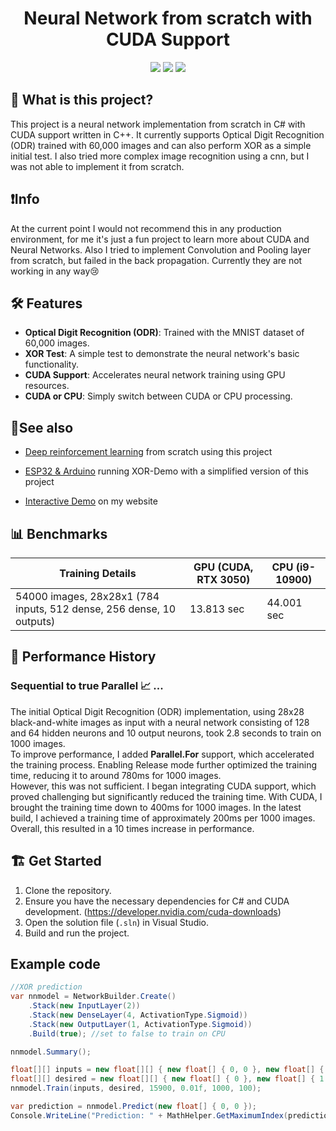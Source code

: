 <!--
<p align="center">
    <img src="path_to_your_logo" height="150px" width="auto" alt="Neural Network Logo">
</p>
-->

<h1 align="center">Neural Network from scratch with CUDA Support</h1>
<div align="center">
    <img src="https://img.shields.io/github/stars/FrozenAssassine/NeuralNetwork-FromScratch?style=flat"/>
    <img src="https://img.shields.io/github/issues-pr/FrozenAssassine/NeuralNetwork-FromScratch?style=flat"/>
    <img src="https://img.shields.io/github/repo-size/FrozenAssassine/NeuralNetwork-FromScratch?style=flat"/>
</div>

## 🤔 What is this project?
This project is a neural network implementation from scratch in C# with CUDA support written in C++. It currently supports Optical Digit Recognition (ODR) trained with 60,000 images and can also perform XOR as a simple initial test.
I also tried more complex image recognition using a cnn, but I was not able to implement it from scratch.

## ❗Info
At the current point I would not recommend this in any production environment, for me it's just a fun project to learn more about CUDA and Neural Networks.
Also I tried to implement Convolution and Pooling layer from scratch, but failed in the back propagation. Currently they are not working in any way😢


## 🛠️ Features
- **Optical Digit Recognition (ODR)**: Trained with the MNIST dataset of 60,000 images.
- **XOR Test**: A simple test to demonstrate the neural network's basic functionality.
- **CUDA Support**: Accelerates neural network training using GPU resources.
- **CUDA or CPU**: Simply switch between CUDA or CPU processing.

## 📎See also 
- [Deep reinforcement learning](https://github.com/FrozenAssassine/DeepReinforcementLearning) from scratch using this project
- [ESP32 & Arduino](https://github.com/FrozenAssassine/NeuralNetwork-Arduino) running XOR-Demo with a simplified version of this project

- [Interactive Demo](https://frozenassassine.de/nn/xor?ref=github) on my website

## 📊 Benchmarks
| Training Details | GPU (CUDA, RTX 3050) | CPU (i9-10900) 
|------------------|----------------------|----------------|
| 54000 images, 28x28x1 (784 inputs, 512 dense, 256 dense, 10 outputs) | 13.813 sec | 44.001 sec

## 🚀 Performance History
### Sequential to true Parallel 📈 ...

The initial Optical Digit Recognition (ODR) implementation, using 28x28 black-and-white images as input with a neural network consisting of 128 and 64 hidden neurons and 10 output neurons, took 2.8 seconds to train on 1000 images.  
To improve performance, I added **Parallel.For** support, which accelerated the training process. Enabling Release mode further optimized the training time, reducing it to around 780ms for 1000 images.   
However, this was not sufficient. I began integrating CUDA support, which proved challenging but significantly reduced the training time. With CUDA, I brought the training time down to 400ms for 1000 images. In the latest build, I achieved a training time of approximately 200ms per 1000 images.   
Overall, this resulted in a 10 times increase in performance.


## 🏗️ Get Started
1. Clone the repository.
2. Ensure you have the necessary dependencies for C# and CUDA development.
   (https://developer.nvidia.com/cuda-downloads)
4. Open the solution file (`.sln`) in Visual Studio.
5. Build and run the project.

## Example code
```cs
//XOR prediction
var nnmodel = NetworkBuilder.Create()
    .Stack(new InputLayer(2))
    .Stack(new DenseLayer(4, ActivationType.Sigmoid))
    .Stack(new OutputLayer(1, ActivationType.Sigmoid))
    .Build(true); //set to false to train on CPU

nnmodel.Summary();

float[][] inputs = new float[][] { new float[] { 0, 0 }, new float[] { 0, 1 }, new float[] { 1, 0 }, new float[] { 1, 1 } };
float[][] desired = new float[][] { new float[] { 0 }, new float[] { 1 }, new float[] { 1 }, new float[] { 0 } };
nnmodel.Train(inputs, desired, 15900, 0.01f, 1000, 100);

var prediction = nnmodel.Predict(new float[] { 0, 0 });
Console.WriteLine("Prediction: " + MathHelper.GetMaximumIndex(prediction));
```
